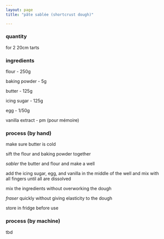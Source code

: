 ```yaml
---
layout: page
title: "pâte sablée (shortcrust dough)"

---
```

### quantity
for 2 20cm tarts

### ingredients
flour - 250g

baking powder - 5g

butter - 125g

icing sugar - 125g

egg - 1/50g

vanilla extract - pm (pour mémoire)


### process (by hand)
make sure butter is cold

sift the flour and baking powder together

*sabler* the butter and flour and make a well

add the icing sugar, egg, and vanilla in the middle of the well and mix with all fingers until all are dissolved

mix the ingredients without overworking the dough

*fraser* quickly without giving elasticity to the dough

store in fridge before use


### process (by machine)
tbd
